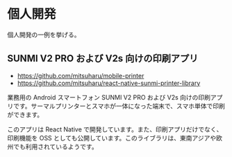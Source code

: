 # 個人開発

個人開発の一例を挙げる。

## SUNMI V2 PRO および V2s 向けの印刷アプリ

- https://github.com/mitsuharu/mobile-printer
- https://github.com/mitsuharu/react-native-sunmi-printer-library

業務用の Android スマートフォン SUNMI V2 PRO および V2s 向けの印刷アプリです。サーマルプリンターとスマホが一体になった端末で、スマホ単体で印刷ができます。

このアプリは React Native で開発しています。また、印刷アプリだけでなく、印刷機能を OSS としても公開しています。このライブラリは、東南アジアや欧州でも利用されているようです。

